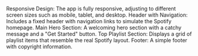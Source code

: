 Responsive Design: The app is fully responsive, adjusting to different screen sizes such as mobile, tablet, and desktop.
Header with Navigation: Includes a fixed header with navigation links to simulate the Spotify homepage.
Main Hero Section: A welcoming hero section with a catchy message and a "Get Started" button.
Top Playlist Section: Displays a grid of playlist items that resemble the real Spotify layout.
Footer: A simple footer with copyright information.
